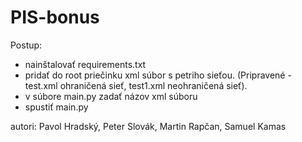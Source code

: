 # PIS-bonus
Postup:
 - nainštalovať requirements.txt
 - pridať do root priečinku xml súbor s petriho sieťou. (Pripravené - test.xml ohraničená sieť, test1.xml neohraničená sieť).
 - v súbore main.py zadať názov xml súboru
 - spustiť main.py

autori: Pavol Hradský, Peter Slovák, Martin Rapčan, Samuel Kamas